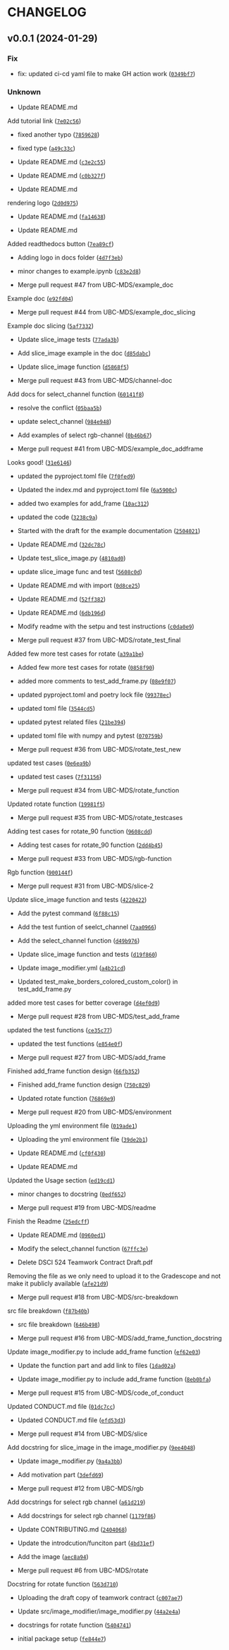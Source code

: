 # CHANGELOG



## v0.0.1 (2024-01-29)

### Fix

* fix: updated ci-cd yaml file to make GH action work ([`0349bf7`](https://github.com/UBC-MDS/image_modifier/commit/0349bf7fc58e062823ce819845c255ce727edd94))

### Unknown

* Update README.md

Add tutorial link ([`7e02c56`](https://github.com/UBC-MDS/image_modifier/commit/7e02c56f651cf961be1a38d3be8bba907b612505))

* fixed another typo ([`7859628`](https://github.com/UBC-MDS/image_modifier/commit/78596287a182a4b2c7f70f7e883ffcc5f5317b49))

* fixed type ([`a49c33c`](https://github.com/UBC-MDS/image_modifier/commit/a49c33c343ee76201babe53fb4a8027c6602d35c))

* Update README.md ([`c3e2c55`](https://github.com/UBC-MDS/image_modifier/commit/c3e2c55f4506a04c45aedcf27c8442421523da0d))

* Update README.md ([`c0b327f`](https://github.com/UBC-MDS/image_modifier/commit/c0b327ffb1bedb816dcc96b288ad9b811cb670a6))

* Update README.md

rendering logo ([`2d0d975`](https://github.com/UBC-MDS/image_modifier/commit/2d0d97585955987eb6d8314f0381193c573acad7))

* Update README.md ([`fa14638`](https://github.com/UBC-MDS/image_modifier/commit/fa146385794040c66640b7baedf93802cbec0914))

* Update README.md

Added readthedocs button ([`7ea89cf`](https://github.com/UBC-MDS/image_modifier/commit/7ea89cfb5e7cee5ae4069120d98f7fa4f0930a55))

* Adding logo in docs folder ([`4d7f3eb`](https://github.com/UBC-MDS/image_modifier/commit/4d7f3ebd3d6be2132b17c6779f0f442f509b5543))

* minor changes to example.ipynb ([`c83e2d8`](https://github.com/UBC-MDS/image_modifier/commit/c83e2d843e4d4d7c1ccbc4c7cda7260677a67e7a))

* Merge pull request #47 from UBC-MDS/example_doc

Example doc ([`e92fd04`](https://github.com/UBC-MDS/image_modifier/commit/e92fd04abb6df48ba92b0cdfce4e15ab96c5a20d))

* Merge pull request #44 from UBC-MDS/example_doc_slicing

Example doc slicing ([`5af7332`](https://github.com/UBC-MDS/image_modifier/commit/5af73328bd3cc27582853b47868b7f4a1fc23ea6))

* Update slice_image tests ([`77ada3b`](https://github.com/UBC-MDS/image_modifier/commit/77ada3b633f215a4da68405f1e2e685bee27fbc3))

* Add slice_image example in the doc ([`d85dabc`](https://github.com/UBC-MDS/image_modifier/commit/d85dabc913e5a3ae0c231772aa8225fdb2a75826))

* Update slice_image function ([`d5868f5`](https://github.com/UBC-MDS/image_modifier/commit/d5868f5d4e694bf8089aa027748617e1cc506f56))

* Merge pull request #43 from UBC-MDS/channel-doc

Add docs for select_channel function ([`60141f8`](https://github.com/UBC-MDS/image_modifier/commit/60141f82001b79c87202a6013af72774884e7467))

* resolve the conflict ([`05baa5b`](https://github.com/UBC-MDS/image_modifier/commit/05baa5b860319ee56db0a4fbf11723b8ea968cfb))

* update select_channel ([`984e948`](https://github.com/UBC-MDS/image_modifier/commit/984e94894ce73166cd749588b742f8d4dd931a0c))

* Add examples of select rgb-channel ([`0b46b67`](https://github.com/UBC-MDS/image_modifier/commit/0b46b67a7ebc12b1ed2bb730d38b2567b361009f))

* Merge pull request #41 from UBC-MDS/example_doc_addframe

Looks good! ([`31e6146`](https://github.com/UBC-MDS/image_modifier/commit/31e6146ff758bcd881e1bad82877b780a18e7a64))

* updated the pyproject.toml file ([`7f0fed9`](https://github.com/UBC-MDS/image_modifier/commit/7f0fed9f3a3383bd3d56bb0ff299b47a6398816c))

* Updated the index.md and pyproject.toml file ([`6a5900c`](https://github.com/UBC-MDS/image_modifier/commit/6a5900c7f4507f1952efd20d7bca7dc21393b565))

* added two examples for add_frame ([`10ac312`](https://github.com/UBC-MDS/image_modifier/commit/10ac3127ad62b2b4c313841a499030e7f88d7b79))

* updated the code ([`3238c9a`](https://github.com/UBC-MDS/image_modifier/commit/3238c9a20035c024b02062b8c9fa28639a9aa9f9))

* Started with the draft for the example documentation ([`2504021`](https://github.com/UBC-MDS/image_modifier/commit/2504021ea6b2bc606b32117e5970c62503989289))

* Update README.md ([`32dc78c`](https://github.com/UBC-MDS/image_modifier/commit/32dc78c1110937053fec207764ce06be0c63732f))

* Update test_slice_image.py ([`4810ad0`](https://github.com/UBC-MDS/image_modifier/commit/4810ad0c4ed354028f9899ef2cebc03e85b9c229))

* update slice_image func and test ([`5608c0d`](https://github.com/UBC-MDS/image_modifier/commit/5608c0d099de8da172c59e5be1f859e421640f9d))

* Update README.md with import ([`0d8ce25`](https://github.com/UBC-MDS/image_modifier/commit/0d8ce2523675f199eee4e1e1343d8702c4758687))

* Update README.md ([`52ff382`](https://github.com/UBC-MDS/image_modifier/commit/52ff382d9ff30ebc8d35463d9f82b94b048f8f8b))

* Update README.md ([`6db196d`](https://github.com/UBC-MDS/image_modifier/commit/6db196d8ff5ad4399ac0bcaadd773bc09f571f79))

* Modify readme with the setpu and test instructions ([`c0da0e9`](https://github.com/UBC-MDS/image_modifier/commit/c0da0e921dee8dc5766dc4d2278e3b7140c5bd2a))

* Merge pull request #37 from UBC-MDS/rotate_test_final

Added few more test cases for rotate ([`a39a1be`](https://github.com/UBC-MDS/image_modifier/commit/a39a1be066954ef0a4269ad220907e590e48c58e))

* Added few more test cases for rotate ([`0858f90`](https://github.com/UBC-MDS/image_modifier/commit/0858f903ea735ef02a342477a786ed883a3a3b69))

* added more comments to test_add_frame.py ([`08e9f07`](https://github.com/UBC-MDS/image_modifier/commit/08e9f07834a7a233895b3d2b1446fbb4c0eed536))

* updated pyproject.toml and poetry lock file ([`99378ec`](https://github.com/UBC-MDS/image_modifier/commit/99378ec90ffbcff88b3307acddb78ad2dc1064c2))

* updated toml file ([`3544cd5`](https://github.com/UBC-MDS/image_modifier/commit/3544cd5cd172bcbf7d4641a91492cdcd3c37f5ba))

* updated pytest related files ([`21be394`](https://github.com/UBC-MDS/image_modifier/commit/21be3948f0f00b6d3c4aaf8e7dc6fdd21162f43e))

* updated toml file with numpy and pytest ([`070759b`](https://github.com/UBC-MDS/image_modifier/commit/070759baa0161d641e45a6bd589abb0fab8321f3))

* Merge pull request #36 from UBC-MDS/rotate_test_new

updated test cases ([`0e6ea9b`](https://github.com/UBC-MDS/image_modifier/commit/0e6ea9b91b89eb261dfe512c65b4e2d48cb50509))

* updated test cases ([`7f31156`](https://github.com/UBC-MDS/image_modifier/commit/7f311565393260e63d0e9c749bfb2b84138169ce))

* Merge pull request #34 from UBC-MDS/rotate_function

Updated rotate function ([`19981f5`](https://github.com/UBC-MDS/image_modifier/commit/19981f59439e89b78312ef6d28093b79694b14fa))

* Merge pull request #35 from UBC-MDS/rotate_testcases

Adding test cases for rotate_90 function ([`9608cdd`](https://github.com/UBC-MDS/image_modifier/commit/9608cddab18fe6a61b2603e989dd9015ac987493))

* Adding test cases for rotate_90 function ([`2dd4b45`](https://github.com/UBC-MDS/image_modifier/commit/2dd4b45e852e6e08652afb8531e088ba212e6ded))

* Merge pull request #33 from UBC-MDS/rgb-function

Rgb function ([`900144f`](https://github.com/UBC-MDS/image_modifier/commit/900144f52c7b709818a3882c8a72cdb7771f83eb))

* Merge pull request #31 from UBC-MDS/slice-2

Update slice_image function and tests ([`4220422`](https://github.com/UBC-MDS/image_modifier/commit/42204222a46c6409cf6691004824e618ad242680))

* Add the pytest command ([`6f88c15`](https://github.com/UBC-MDS/image_modifier/commit/6f88c152f0c9e730b80fdf51b33078c834130a20))

* Add the test funtion of seelct_channel ([`7aa0966`](https://github.com/UBC-MDS/image_modifier/commit/7aa096605ebe2647aa8313d8e5eba68b98ce96e4))

* Add the select_channel function ([`d49b976`](https://github.com/UBC-MDS/image_modifier/commit/d49b9763dd21dc46c93841f7cc07e4f142265e44))

* Update slice_image function and tests ([`d19f860`](https://github.com/UBC-MDS/image_modifier/commit/d19f8606281596478d1a8434bd55c6a36a107095))

* Update image_modifier.yml ([`a4b21cd`](https://github.com/UBC-MDS/image_modifier/commit/a4b21cd264ecacc5bd518fbc102b3886bab06784))

* Updated test_make_borders_colored_custom_color() in test_add_frame.py

added more test cases for better coverage ([`d4ef0d9`](https://github.com/UBC-MDS/image_modifier/commit/d4ef0d9960205324908b78d1523fced9d5efd1bb))

* Merge pull request #28 from UBC-MDS/test_add_frame

updated the test functions ([`ce35c77`](https://github.com/UBC-MDS/image_modifier/commit/ce35c77cbf6d9e0757c2205ef3574246bb4b1978))

* updated the test functions ([`e854e0f`](https://github.com/UBC-MDS/image_modifier/commit/e854e0f0f2e59f985c7e16e596a787b20449bf0a))

* Merge pull request #27 from UBC-MDS/add_frame

Finished add_frame function design ([`66fb352`](https://github.com/UBC-MDS/image_modifier/commit/66fb352497e6321486f9eed3ba318760d5dc1176))

* Finished add_frame function design ([`750c829`](https://github.com/UBC-MDS/image_modifier/commit/750c82915d132cf23b5458983ed8091e48e25bff))

* Updated rotate function ([`76869e9`](https://github.com/UBC-MDS/image_modifier/commit/76869e99e0e1eacbff412765d89d52c2b168886e))

* Merge pull request #20 from UBC-MDS/environment

Uploading the yml environment file ([`019ade1`](https://github.com/UBC-MDS/image_modifier/commit/019ade1b0204c1d0d87e3e7452f95845eff3d4ee))

* Uploading the yml environment file ([`39de2b1`](https://github.com/UBC-MDS/image_modifier/commit/39de2b1da728b91584e73f330d43a9c76c87b4dc))

* Update README.md ([`cf0f430`](https://github.com/UBC-MDS/image_modifier/commit/cf0f4307571cfc495648c6b8ba64124a476e5d7f))

* Update README.md

Updated the Usage section ([`ed19cd1`](https://github.com/UBC-MDS/image_modifier/commit/ed19cd16c69dcfc5a0242c9b419824c0b7aa80fe))

* minor changes to docstring ([`0edf652`](https://github.com/UBC-MDS/image_modifier/commit/0edf6521b9b7fb59de699fae4fb6dfdd9b02e211))

* Merge pull request #19 from UBC-MDS/readme

Finish the Readme ([`25edcff`](https://github.com/UBC-MDS/image_modifier/commit/25edcff307289f138da48ac7ccef150fbd2073e2))

* Update README.md ([`0960ed1`](https://github.com/UBC-MDS/image_modifier/commit/0960ed15ceea857fda51b2ca8b2275122a652301))

* Modify the select_channel function ([`67ffc3e`](https://github.com/UBC-MDS/image_modifier/commit/67ffc3ee00918ef9372574c8d447d89bba2775a7))

* Delete DSCI 524 Teamwork Contract Draft.pdf

Removing the file as we only need to upload it to the Gradescope and not make it publicly available ([`afe21d9`](https://github.com/UBC-MDS/image_modifier/commit/afe21d9be3abb5c7d54c4cf516c0d6097ba1a61c))

* Merge pull request #18 from UBC-MDS/src-breakdown

src file breakdown ([`f87b40b`](https://github.com/UBC-MDS/image_modifier/commit/f87b40b6e7df3678cd6992ff503d61092bca081f))

* src file breakdown ([`646b498`](https://github.com/UBC-MDS/image_modifier/commit/646b4982231823443da254ca0f4b93e2f348e70d))

* Merge pull request #16 from UBC-MDS/add_frame_function_docstring

Update image_modifier.py to include add_frame function ([`ef62e03`](https://github.com/UBC-MDS/image_modifier/commit/ef62e03df7e5d3a2eed34134f70d14e799e926b7))

* Update the function part and add link to files ([`1dad02a`](https://github.com/UBC-MDS/image_modifier/commit/1dad02a9b8e21973b3123a5dc7577f2f91fcd80f))

* Update image_modifier.py to include add_frame function ([`8eb0bfa`](https://github.com/UBC-MDS/image_modifier/commit/8eb0bfaf45c3f322d48eb064dfe663e842fa7672))

* Merge pull request #15 from UBC-MDS/code_of_conduct

Updated CONDUCT.md file ([`01dc7cc`](https://github.com/UBC-MDS/image_modifier/commit/01dc7cc8903789eaf9b10a4eed2b5683dd7c00f2))

* Updated CONDUCT.md file ([`efd53d3`](https://github.com/UBC-MDS/image_modifier/commit/efd53d3f5ae21d3d7e8346fe5f517b906d6aa8b0))

* Merge pull request #14 from UBC-MDS/slice

Add docstring for slice_image in the image_modifier.py ([`9ee4048`](https://github.com/UBC-MDS/image_modifier/commit/9ee40485662ac8df1ee6d4953b6b6c45deb6cf42))

* Update image_modifier.py ([`9a4a3bb`](https://github.com/UBC-MDS/image_modifier/commit/9a4a3bbf0d624f03ec8fc8b31b2865a64330db3c))

* Add motivation part ([`3defd69`](https://github.com/UBC-MDS/image_modifier/commit/3defd69eed4793d6d520c2c87b1e40c74b85991f))

* Merge pull request #12 from UBC-MDS/rgb

Add docstrings for select rgb channel ([`a61d219`](https://github.com/UBC-MDS/image_modifier/commit/a61d219ab58d1f2e714bb7922fed4e17d294d411))

* Add docstrings for select rgb channel ([`1179f86`](https://github.com/UBC-MDS/image_modifier/commit/1179f86ac5d1ddeb9b3539ed11b1560456207a0d))

* Update CONTRIBUTING.md ([`2404068`](https://github.com/UBC-MDS/image_modifier/commit/240406854d66f03d00e33cb32efdf8ab935134e9))

* Update the introdcution/funciton part ([`4bd31ef`](https://github.com/UBC-MDS/image_modifier/commit/4bd31ef7142081b7ea7f7459d2c0626ba95ac6ec))

* Add the image ([`aec8a94`](https://github.com/UBC-MDS/image_modifier/commit/aec8a94b90825d0eca7f37cb2000668b57605967))

* Merge pull request #6 from UBC-MDS/rotate

Docstring for rotate function ([`563d710`](https://github.com/UBC-MDS/image_modifier/commit/563d7105856346aadd71d6114ead4d4eef89fb01))

* Uploading the draft copy of teamwork contract ([`c007ae7`](https://github.com/UBC-MDS/image_modifier/commit/c007ae71003d927b5ded0ad6288338b561fdd932))

* Update src/image_modifier/image_modifier.py ([`44a2e4a`](https://github.com/UBC-MDS/image_modifier/commit/44a2e4a315f9fbc4988d7e6140a995093f19e8bf))

* docstrings for rotate function ([`5404741`](https://github.com/UBC-MDS/image_modifier/commit/54047413beff9e875460e560618fef3bd0c0dfc6))

* initial package setup ([`fe844e7`](https://github.com/UBC-MDS/image_modifier/commit/fe844e70b3621725c82a606c2e953349c78635ff))
